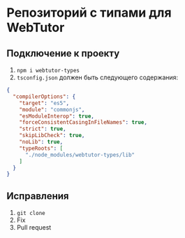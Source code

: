 # Репозиторий с типами для WebTutor

## Подключение к проекту

1. `npm i webtutor-types`
2. `tsconfig.json` должен быть следующего содержания:

```json
{
  "compilerOptions": {
    "target": "es5",
    "module": "commonjs",
    "esModuleInterop": true,
    "forceConsistentCasingInFileNames": true,
    "strict": true,
    "skipLibCheck": true,
    "noLib": true,
    "typeRoots": [
      "./node_modules/webtutor-types/lib"
    ]
  }
}
```

## Исправления

1. `git clone`
2. Fix
3. Pull request
